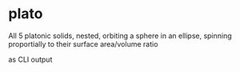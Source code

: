 # plato
All 5 platonic solids, nested, orbiting a sphere in an ellipse, spinning proportially to their surface area/volume ratio

as CLI  output
